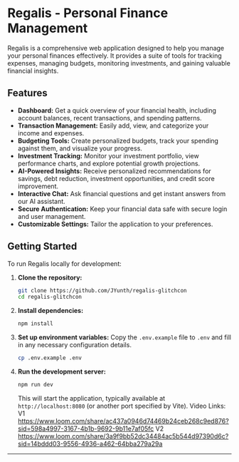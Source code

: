 # Regalis - Personal Finance Management

Regalis is a comprehensive web application designed to help you manage your personal finances effectively. It provides a suite of tools for tracking expenses, managing budgets, monitoring investments, and gaining valuable financial insights.

## Features

*   **Dashboard:** Get a quick overview of your financial health, including account balances, recent transactions, and spending patterns.
*   **Transaction Management:** Easily add, view, and categorize your income and expenses.
*   **Budgeting Tools:** Create personalized budgets, track your spending against them, and visualize your progress.
*   **Investment Tracking:** Monitor your investment portfolio, view performance charts, and explore potential growth projections.
*   **AI-Powered Insights:** Receive personalized recommendations for savings, debt reduction, investment opportunities, and credit score improvement.
*   **Interactive Chat:** Ask financial questions and get instant answers from our AI assistant.
*   **Secure Authentication:** Keep your financial data safe with secure login and user management.
*   **Customizable Settings:** Tailor the application to your preferences.

## Getting Started

To run Regalis locally for development:

1.  **Clone the repository:**
    ```bash
    git clone https://github.com/JYunth/regalis-glitchcon 
    cd regalis-glitchcon
    ```
2.  **Install dependencies:**
    ```bash
    npm install
    ```
3.  **Set up environment variables:**
    Copy the `.env.example` file to `.env` and fill in any necessary configuration details.
    ```bash
    cp .env.example .env
    ```
4.  **Run the development server:**
    ```bash
    npm run dev
    ```
    This will start the application, typically available at `http://localhost:8080` (or another port specified by Vite).
Video Links:
 V1  https://www.loom.com/share/ac437a0946d74469b24ceb268c9ed876?sid=598a4997-3167-4b1b-9692-9b11e7af05fc
 V2  https://www.loom.com/share/3a9f9bb52dc34484ac5b544d97390d6c?sid=14bddd03-9556-4936-a462-64bba279a29a
 ---
